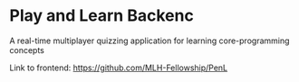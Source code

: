 # Play and Learn Backenc
A real-time multiplayer quizzing application for learning core-programming concepts

Link to frontend: https://github.com/MLH-Fellowship/PenL
